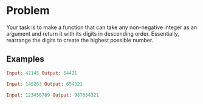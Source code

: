 # Problem

Your task is to make a function that can take any non-negative integer as an argument and return it with its digits in descending order. Essentially, rearrange the digits to create the highest possible number.

## Examples

```rb
Input: 42145 Output: 54421

Input: 145263 Output: 654321

Input: 123456789 Output: 987654321
```